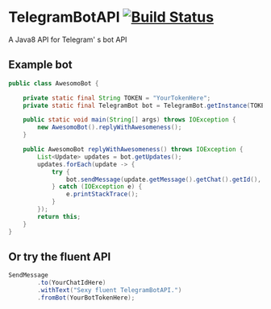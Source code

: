 # TelegramBotAPI    [![Build Status](https://travis-ci.org/Reefstah/TelegramBotAPI.svg?branch=master)](https://travis-ci.org/Reefstah/TelegramBotAPI)
A Java8 API for Telegram' s bot API

## Example bot
```java
public class AwesomoBot {

    private static final String TOKEN = "YourTokenHere";
    private static final TelegramBot bot = TelegramBot.getInstance(TOKEN);

    public static void main(String[] args) throws IOException {
        new AwesomoBot().replyWithAwesomeness();
    }

    public AwesomoBot replyWithAwesomeness() throws IOException {
        List<Update> updates = bot.getUpdates();
        updates.forEach(update -> {
            try {
                bot.sendMessage(update.getMessage().getChat().getId(), "You are awesum.");
            } catch (IOException e) {
                e.printStackTrace();
            }
        });
        return this;
    }
}
```
## Or try the fluent API
```java
SendMessage
        .to(YourChatIdHere)
        .withText("Sexy fluent TelegramBotAPI.")
        .fromBot(YourBotTokenHere);
```